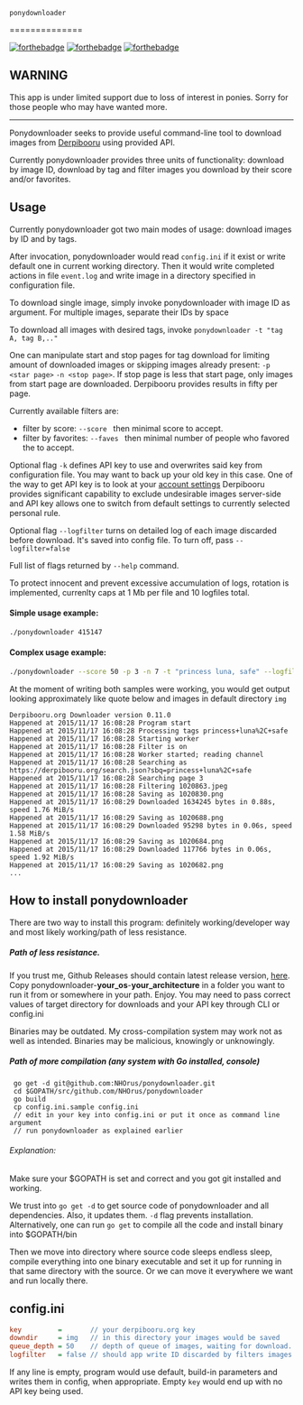     ponydownloader
==============

[![forthebadge](http://forthebadge.com/images/badges/fuck-it-ship-it.svg)](http://forthebadge.com) [![forthebadge](http://forthebadge.com/images/badges/oooo-kill-em.svg)](http://forthebadge.com) [![forthebadge](http://forthebadge.com/images/badges/uses-badges.svg)](http://forthebadge.com)

WARNING
-------

This app is under limited support due to loss of interest in ponies. Sorry for those people who may have wanted more.

---

Ponydownloader seeks to provide useful command-line tool to download images from [Derpibooru](https://derpibooru.org) using provided API.

Currently ponydownloader provides three units of functionality: download by image ID, download by tag and filter images you download by their score and/or favorites.

Usage
-----

Currently ponydownloader got two main modes of usage: download images by ID and by tags.

After invocation, ponydownloader would read `config.ini` if it exist or write default one in current working directory. Then it would write completed actions in file `event.log` and write image in a directory specified in configuration file.

To download single image, simply invoke ponydownloader with image ID as argument. For multiple images, separate their IDs by space

To download all images with desired tags, invoke `ponydownloader -t "tag A, tag B,.."`

One can manipulate start and stop pages for tag download for limiting amount of downloaded images or skipping images already present: `-p <star page>` `-n <stop page>`. If stop page is less that start page, only images from start page are downloaded. Derpibooru provides results in fifty per page.

Currently available filters are:
-  filter by score: `--score ` then minimal score to accept.
-  filter by favorites: `--faves ` then minimal number of people who favored the to accept.

Optional flag `-k` defines API key to use and overwrites said key from configuration file. You may want to back up your old key in this case. One of the way to get API key is to look at your [account settings](https://derpibooru.org/users/edit)
Derpibooru provides significant capability to exclude undesirable images server-side and API key allows one to switch from default settings to currently selected personal rule.

Optional flag `--logfilter` turns on detailed log of each image discarded before download. It's saved into config file. To turn off, pass `--logfilter=false`

Full list of flags returned by `--help` command.

To protect innocent and prevent excessive accumulation of logs, rotation is implemented, currenlty caps at 1 Mb per file and 10 logfiles total.

#### Simple usage example:
```bash
./ponydownloader 415147
```

#### Complex usage example:
```bash
./ponydownloader --score 50 -p 3 -n 7 -t "princess luna, safe" --logfilter=true
```
At the moment of writing both samples were working, you would get output looking approximately like quote below and images in default directory `img`

```
Derpibooru.org Downloader version 0.11.0
Happened at 2015/11/17 16:08:28 Program start
Happened at 2015/11/17 16:08:28 Processing tags princess+luna%2C+safe
Happened at 2015/11/17 16:08:28 Starting worker
Happened at 2015/11/17 16:08:28 Filter is on
Happened at 2015/11/17 16:08:28 Worker started; reading channel
Happened at 2015/11/17 16:08:28 Searching as https://derpibooru.org/search.json?sbq=princess+luna%2C+safe
Happened at 2015/11/17 16:08:28 Searching page 3
Happened at 2015/11/17 16:08:28 Filtering 1020863.jpeg
Happened at 2015/11/17 16:08:28 Saving as 1020830.png
Happened at 2015/11/17 16:08:29 Downloaded 1634245 bytes in 0.88s, speed 1.76 MiB/s
Happened at 2015/11/17 16:08:29 Saving as 1020688.png
Happened at 2015/11/17 16:08:29 Downloaded 95298 bytes in 0.06s, speed 1.58 MiB/s
Happened at 2015/11/17 16:08:29 Saving as 1020684.png
Happened at 2015/11/17 16:08:29 Downloaded 117766 bytes in 0.06s, speed 1.92 MiB/s
Happened at 2015/11/17 16:08:29 Saving as 1020682.png
...
```

## How to install ponydownloader

There are two way to install this program: definitely working/developer way and most likely working/path of less resistance.

##### Path of less resistance.

If you trust me, Github Releases should contain latest release version, [here](https://github.com/NHOrus/ponydownloader/releases). Copy ponydownloader-**your_os**-**your_architecture** in a folder you want to run it from or somewhere in your path. Enjoy. You may need to pass correct values of target directory for downloads and your API key through CLI or config.ini

Binaries may be outdated. My cross-compilation system may work not as well as intended. Binaries may be malicious, knowingly or unknowingly.

##### Path of more compilation (any system with Go installed, console)

```
 go get -d git@github.com:NHOrus/ponydownloader.git
 cd $GOPATH/src/github.com/NHOrus/ponydownloader
 go build
 cp config.ini.sample config.ini
 // edit in your key into config.ini or put it once as command line argument
 // run ponydownloader as explained earlier
```

###### Explanation:

Make sure your $GOPATH is set and correct and you got git installed and working.

We trust into `go get -d` to get source code of ponydownloader and all dependencies. Also, it updates them. `-d` flag  prevents installation. Alternatively, one can run `go get` to compile all the code and install binary into $GOPATH/bin

Then we move into directory where source code sleeps endless sleep, compile everything into one binary executable and set it up for running in that same directory with the source. Or we can move it everywhere we want and run locally there.

config.ini
----------

```config.ini
key			=		// your derpibooru.org key
downdir		= img	// in this directory your images would be saved
queue_depth	= 50	// depth of queue of images, waiting for download. Default value - one search page
logfilter	= false	// should app write ID discarded by filters images in log
```

If any line is empty, program would use default, build-in parameters and writes them in config, when appropriate. Empty `key` would end up with no API key being used.
